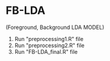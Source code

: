 # FB-LDA
(Foreground, Background LDA MODEL)
1.  Run "preprocessing1.R" file
2.  Run "preprocessing2.R" file
3.  Run "FB-LDA_final.R" file
